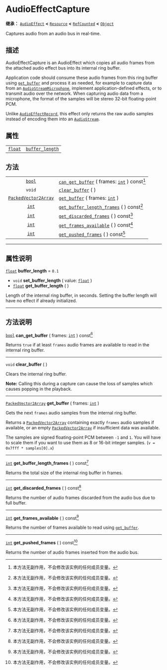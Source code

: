 <!-- ⚠ 请勿编辑本文件 ⚠ -->
<!-- 本文档使用脚本从 WeDot 引擎源码仓库生成。 -->
<!-- 生成脚本：https://github.com/WeDot-Engine/WeDot/tree/4.3/doc/tools/make_md.py； -->
<!-- 原文件：https://github.com/WeDot-Engine/WeDot/tree/4.3/doc/classes/AudioEffectCapture.xml。 -->

<div id="_class_audioeffectcapture"></div>

# AudioEffectCapture

**继承：** [`AudioEffect`](class_audioeffect.md) **<** [`Resource`](class_resource.md) **<** [`RefCounted`](class_refcounted.md) **<** [`Object`](class_object.md)

Captures audio from an audio bus in real-time.

## 描述

AudioEffectCapture is an AudioEffect which copies all audio frames from the attached audio effect bus into its internal ring buffer.

Application code should consume these audio frames from this ring buffer using [`get_buffer`](#class_audioeffectcapture_method_get_buffer) and process it as needed, for example to capture data from an [`AudioStreamMicrophone`](class_audiostreammicrophone.md), implement application-defined effects, or to transmit audio over the network. When capturing audio data from a microphone, the format of the samples will be stereo 32-bit floating-point PCM.

Unlike [`AudioEffectRecord`](class_audioeffectrecord.md), this effect only returns the raw audio samples instead of encoding them into an [`AudioStream`](class_audiostream.md).

## 属性

|||
|:-:|:--|
| [`float`](class_float.md) | [`buffer_length`](#class_audioeffectcapture_property_buffer_length) | ``0.1`` |

## 方法

|||
|:-:|:--|
| [`bool`](class_bool.md)                             | [`can_get_buffer`](#class_audioeffectcapture_method_can_get_buffer) ( frames: [`int`](class_int.md) ) const[^const] |
| `void`                                              | [`clear_buffer`](#class_audioeffectcapture_method_clear_buffer) ( )                                                 |
| [`PackedVector2Array`](class_packedvector2array.md) | [`get_buffer`](#class_audioeffectcapture_method_get_buffer) ( frames: [`int`](class_int.md) )                       |
| [`int`](class_int.md)                               | [`get_buffer_length_frames`](#class_audioeffectcapture_method_get_buffer_length_frames) ( ) const[^const]           |
| [`int`](class_int.md)                               | [`get_discarded_frames`](#class_audioeffectcapture_method_get_discarded_frames) ( ) const[^const]                   |
| [`int`](class_int.md)                               | [`get_frames_available`](#class_audioeffectcapture_method_get_frames_available) ( ) const[^const]                   |
| [`int`](class_int.md)                               | [`get_pushed_frames`](#class_audioeffectcapture_method_get_pushed_frames) ( ) const[^const]                         |

<!-- rst-class:: classref-section-separator -->

---

## 属性说明

<div id="_class_audioeffectcapture_property_buffer_length"></div>

[`float`](class_float.md) **buffer_length** = ``0.1`` <div id="class_audioeffectcapture_property_buffer_length"></div>

- `void` **set_buffer_length** ( value: [`float`](class_float.md) )
- [`float`](class_float.md) **get_buffer_length** ( )

Length of the internal ring buffer, in seconds. Setting the buffer length will have no effect if already initialized.

<!-- rst-class:: classref-section-separator -->

---

## 方法说明

<div id="_class_audioeffectcapture_method_can_get_buffer"></div>

[`bool`](class_bool.md) **can_get_buffer** ( frames: [`int`](class_int.md) ) const[^const]<div id="class_audioeffectcapture_method_can_get_buffer"></div>

Returns `true` if at least `frames` audio frames are available to read in the internal ring buffer.

<!-- rst-class:: classref-item-separator -->

---

<div id="_class_audioeffectcapture_method_clear_buffer"></div>

`void` **clear_buffer** ( )<div id="class_audioeffectcapture_method_clear_buffer"></div>

Clears the internal ring buffer.

 **Note:** Calling this during a capture can cause the loss of samples which causes popping in the playback.

<!-- rst-class:: classref-item-separator -->

---

<div id="_class_audioeffectcapture_method_get_buffer"></div>

[`PackedVector2Array`](class_packedvector2array.md) **get_buffer** ( frames: [`int`](class_int.md) )<div id="class_audioeffectcapture_method_get_buffer"></div>

Gets the next `frames` audio samples from the internal ring buffer.

Returns a [`PackedVector2Array`](class_packedvector2array.md) containing exactly `frames` audio samples if available, or an empty [`PackedVector2Array`](class_packedvector2array.md) if insufficient data was available.

The samples are signed floating-point PCM between `-1` and `1`. You will have to scale them if you want to use them as 8 or 16-bit integer samples. (`v = 0x7fff * samples[0].x`)

<!-- rst-class:: classref-item-separator -->

---

<div id="_class_audioeffectcapture_method_get_buffer_length_frames"></div>

[`int`](class_int.md) **get_buffer_length_frames** ( ) const[^const]<div id="class_audioeffectcapture_method_get_buffer_length_frames"></div>

Returns the total size of the internal ring buffer in frames.

<!-- rst-class:: classref-item-separator -->

---

<div id="_class_audioeffectcapture_method_get_discarded_frames"></div>

[`int`](class_int.md) **get_discarded_frames** ( ) const[^const]<div id="class_audioeffectcapture_method_get_discarded_frames"></div>

Returns the number of audio frames discarded from the audio bus due to full buffer.

<!-- rst-class:: classref-item-separator -->

---

<div id="_class_audioeffectcapture_method_get_frames_available"></div>

[`int`](class_int.md) **get_frames_available** ( ) const[^const]<div id="class_audioeffectcapture_method_get_frames_available"></div>

Returns the number of frames available to read using [`get_buffer`](#class_audioeffectcapture_method_get_buffer).

<!-- rst-class:: classref-item-separator -->

---

<div id="_class_audioeffectcapture_method_get_pushed_frames"></div>

[`int`](class_int.md) **get_pushed_frames** ( ) const[^const]<div id="class_audioeffectcapture_method_get_pushed_frames"></div>

Returns the number of audio frames inserted from the audio bus.

[^virtual]: 本方法通常需要用户覆盖才能生效。
[^const]: 本方法无副作用，不会修改该实例的任何成员变量。
[^vararg]: 本方法除了能接受在此处描述的参数外，还能够继续接受任意数量的参数。
[^constructor]: 本方法用于构造某个类型。
[^static]: 调用本方法无需实例，可直接使用类名进行调用。
[^operator]: 本方法描述的是使用本类型作为左操作数的有效运算符。
[^bitfield]: 这个值是由下列位标志构成位掩码的整数。
[^void]: 无返回值。
